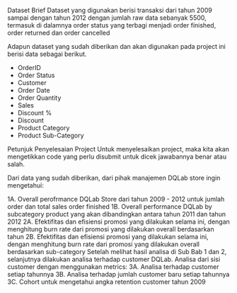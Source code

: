 Dataset Brief
Dataset yang digunakan berisi transaksi dari tahun 2009 sampai dengan tahun 2012 dengan jumlah raw data sebanyak 5500, termasuk di dalamnya order status yang terbagi menjadi order finished, order returned dan order cancelled

Adapun dataset yang sudah diberikan dan akan digunakan pada project ini berisi data sebagai berikut.
- OrderID
- Order Status
- Customer
- Order Date
- Order Quantity
- Sales
- Discount %
- Discount
- Product Category
- Product Sub-Category


Petunjuk Penyelesaian Project
Untuk menyelesaikan project, maka kita akan mengetikkan code yang perlu disubmit untuk dicek jawabannya benar atau salah.

Dari data yang sudah diberikan, dari pihak manajemen DQLab store ingin mengetahui:

1A. Overall perofrmance DQLab Store dari tahun 2009 - 2012 untuk jumlah order dan total sales order finished
1B. Overall performance DQLab by subcategory product yang akan dibandingkan antara tahun 2011 dan tahun 2012
2A. Efektifitas dan efisiensi promosi yang dilakukan selama ini, dengan menghitung burn rate dari promosi yang dilakukan overall berdasarkan tahun
2B. Efektifitas dan efisiensi promosi yang dilakukan selama ini, dengan menghitung burn rate dari promosi yang dilakukan overall berdasarkan sub-category
Setelah melihat hasil analisa di Sub Bab 1 dan 2, selanjutnya dilakukan analisa terhadap customer DQLab. Analisa dari sisi customer dengan menggunakan metrics:
3A. Analisa terhadap customer setiap tahunnya
3B. Analisa terhadap jumlah customer baru setiap tahunnya
3C. Cohort untuk mengetahui angka retention customer tahun 2009